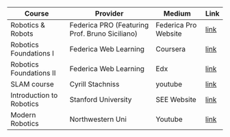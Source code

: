 | Course | Provider  | Medium | Link |
|---------|--------|-----------------|-----------------|
|Robotics & Robots | Federica PRO (Featuring Prof. Bruno Siciliano) |Federica Pro Website|[link](https://www.federica.eu/federica-pro/robotics-and-robots/?utm_source=chatgpt.com)|
|Robotics Foundations I | Federica Web Learning |Coursera|[link](https://www.coursera.org/learn/robotics-foundations-robot-modelling)|
|Robotics Foundations II | Federica Web Learning |Edx|[link](https://www.edx.org/learn/robotics/universita-degli-studi-di-napoli-federico-ii-robotics-foundation-ii-robot-control)|
|SLAM course|Cyrill Stachniss|youtube|[link](https://www.youtube.com/playlist?app=desktop&list=PLgnQpQtFTOGQrZ4O5QzbIHgl3b1JHimN_)|
|Introduction to Robotics|Stanford University|SEE Website|[link](https://see.stanford.edu/Course/CS223A)|
|Modern Robotics|Northwestern Uni|Youtube|[link](https://www.youtube.com/playlist?list=PLggLP4f-rq02vX0OQQ5vrCxbJrzamYDfx)|
